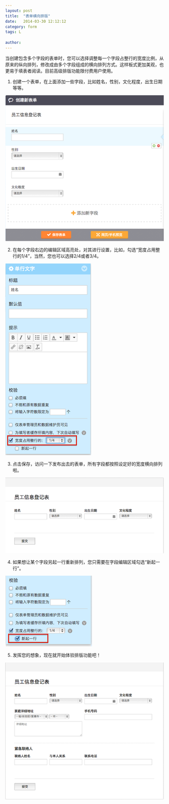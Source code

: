 ```yaml
---
layout: post
title:  "表单横向排版"
date:   2014-03-30 12:12:12
category: form
tags: L

author: 
---
```


当创建包含多个字段的表单时，您可以选择调整每一个字段占整行的宽度比例，从原来的纵向排列，修改成由多个字段组成的横向排列方式。这样板式更加美观，也更易于填表者阅读。目前高级排版功能限付费用户使用。

1. 创建一个表单，在上面添加一些字段，比如姓名，性别，文化程度，出生日期等等。
  
  ![表单编辑](/images/customize-layout-1.png)

2. 在每个字段右边的编辑区域高亮处，对其进行设置，比如，勾选“宽度占用整行的1/4”，当然，您也可以选择2/4或者3/4。 
  
  ![宽度设置](/images/customize-layout-2.png)

3. 点击保存，访问一下发布出去的表单，所有字段都按照设定好的宽度横向排列啦。
  
  ![横向展示字段](/images/customize-layout-3.png)

4. 如果想让某个字段另起一行重新排列，您只需要在字段编辑区域勾选“新起一行”。
  
  ![新起一行](/images/customize-layout-4.png)

5. 发挥您的想象，现在就开始体验排版功能吧！
  
  ![排版预览](/images/customize-layout-5.png)
